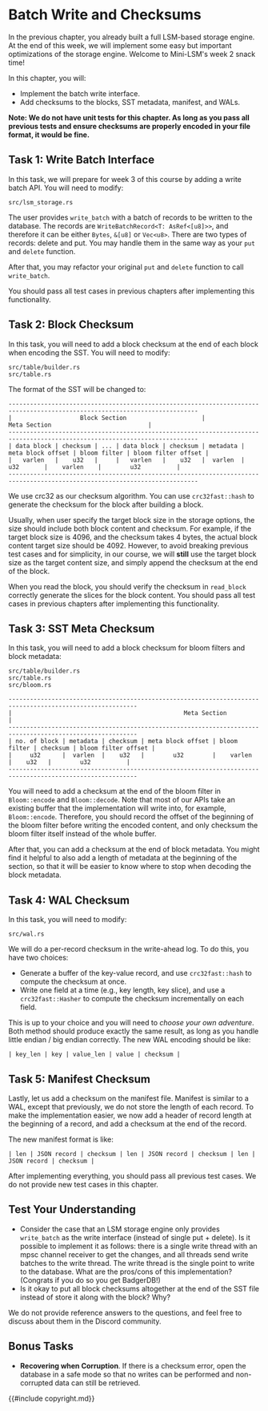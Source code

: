 <!--
  mini-lsm-book © 2022-2025 by Alex Chi Z is licensed under CC BY-NC-SA 4.0
-->

# Batch Write and Checksums

<!-- ![Chapter Overview](./lsm-tutorial/week2-07-overview.svg) -->

In the previous chapter, you already built a full LSM-based storage engine. At the end of this week, we will implement some easy but important optimizations of the storage engine. Welcome to Mini-LSM's week 2 snack time!

In this chapter, you will:

* Implement the batch write interface.
* Add checksums to the blocks, SST metadata, manifest, and WALs.

**Note: We do not have unit tests for this chapter. As long as you pass all previous tests and ensure checksums are properly encoded in your file format, it would be fine.**

## Task 1: Write Batch Interface

In this task, we will prepare for week 3 of this course by adding a write batch API. You will need to modify:

```
src/lsm_storage.rs
```

The user provides `write_batch` with a batch of records to be written to the database. The records are `WriteBatchRecord<T: AsRef<[u8]>>`, and therefore it can be either `Bytes`, `&[u8]` or `Vec<u8>`. There are two types of records: delete and put. You may handle them in the same way as your `put` and `delete` function.

After that, you may refactor your original `put` and `delete` function to call `write_batch`.

You should pass all test cases in previous chapters after implementing this functionality.

## Task 2: Block Checksum

In this task, you will need to add a block checksum at the end of each block when encoding the SST. You will need to modify:

```
src/table/builder.rs
src/table.rs
```

The format of the SST will be changed to:

```plaintext
---------------------------------------------------------------------------------------------------------------------------
|                   Block Section                     |                            Meta Section                           |
---------------------------------------------------------------------------------------------------------------------------
| data block | checksum | ... | data block | checksum | metadata | meta block offset | bloom filter | bloom filter offset |
|   varlen   |    u32   |     |   varlen   |    u32   |  varlen  |         u32       |    varlen    |        u32          |
---------------------------------------------------------------------------------------------------------------------------
```

We use crc32 as our checksum algorithm. You can use `crc32fast::hash` to generate the checksum for the block after building a block.

Usually, when user specify the target block size in the storage options, the size should include both block content and checksum. For example, if the target block size is 4096, and the checksum takes 4 bytes, the actual block content target size should be 4092. However, to avoid breaking previous test cases and for simplicity, in our course, we will **still** use the target block size as the target content size, and simply append the checksum at the end of the block.

When you read the block, you should verify the checksum in `read_block` correctly generate the slices for the block content. You should pass all test cases in previous chapters after implementing this functionality.

## Task 3: SST Meta Checksum

In this task, you will need to add a block checksum for bloom filters and block metadata:

```
src/table/builder.rs
src/table.rs
src/bloom.rs
```

```plaintext
----------------------------------------------------------------------------------------------------------
|                                                Meta Section                                            |
----------------------------------------------------------------------------------------------------------
| no. of block | metadata | checksum | meta block offset | bloom filter | checksum | bloom filter offset |
|     u32      |  varlen  |    u32   |        u32        |    varlen    |    u32   |        u32          |
----------------------------------------------------------------------------------------------------------
```

You will need to add a checksum at the end of the bloom filter in `Bloom::encode` and `Bloom::decode`. Note that most of our APIs take an existing buffer that the implementation will write into, for example, `Bloom::encode`. Therefore, you should record the offset of the beginning of the bloom filter before writing the encoded content, and only checksum the bloom filter itself instead of the whole buffer.

After that, you can add a checksum at the end of block metadata. You might find it helpful to also add a length of metadata at the beginning of the section, so that it will be easier to know where to stop when decoding the block metadata.

## Task 4: WAL Checksum

In this task, you will need to modify:

```
src/wal.rs
```

We will do a per-record checksum in the write-ahead log. To do this, you have two choices:

* Generate a buffer of the key-value record, and use `crc32fast::hash` to compute the checksum at once.
* Write one field at a time (e.g., key length, key slice), and use a `crc32fast::Hasher` to compute the checksum incrementally on each field.

This is up to your choice and you will need to *choose your own adventure*. Both method should produce exactly the same result, as long as you handle little endian / big endian correctly. The new WAL encoding should be like:

```
| key_len | key | value_len | value | checksum |
```

## Task 5: Manifest Checksum

Lastly, let us add a checksum on the manifest file. Manifest is similar to a WAL, except that previously, we do not store the length of each record. To make the implementation easier, we now add a header of record length at the beginning of a record, and add a checksum at the end of the record.

The new manifest format is like:

```
| len | JSON record | checksum | len | JSON record | checksum | len | JSON record | checksum |
```

After implementing everything, you should pass all previous test cases. We do not provide new test cases in this chapter.

## Test Your Understanding

* Consider the case that an LSM storage engine only provides `write_batch` as the write interface (instead of single put + delete). Is it possible to implement it as follows: there is a single write thread with an mpsc channel receiver to get the changes, and all threads send write batches to the write thread. The write thread is the single point to write to the database. What are the pros/cons of this implementation? (Congrats if you do so you get BadgerDB!)
* Is it okay to put all block checksums altogether at the end of the SST file instead of store it along with the block? Why?

We do not provide reference answers to the questions, and feel free to discuss about them in the Discord community.

## Bonus Tasks

* **Recovering when Corruption**. If there is a checksum error, open the database in a safe mode so that no writes can be performed and non-corrupted data can still be retrieved.

{{#include copyright.md}}
